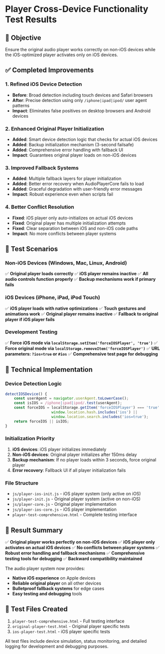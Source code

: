 # Player Cross-Device Functionality Test Results

## 🎯 Objective
Ensure the original audio player works correctly on non-iOS devices while the iOS-optimized player activates only on iOS devices.

## ✅ Completed Improvements

### 1. **Refined iOS Device Detection**
- **Before**: Broad detection including touch devices and Safari browsers
- **After**: Precise detection using only `/iphone|ipad|ipod/` user agent patterns
- **Impact**: Eliminates false positives on desktop browsers and Android devices

### 2. **Enhanced Original Player Initialization**
- **Added**: Smart device detection logic that checks for actual iOS devices
- **Added**: Backup initialization mechanism (3-second failsafe)
- **Added**: Comprehensive error handling with fallback UI
- **Impact**: Guarantees original player loads on non-iOS devices

### 3. **Improved Fallback Systems**
- **Added**: Multiple fallback layers for player initialization
- **Added**: Better error recovery when AudioPlayerCore fails to load
- **Added**: Graceful degradation with user-friendly error messages
- **Impact**: Robust experience even when scripts fail

### 4. **Better Conflict Resolution**
- **Fixed**: iOS player only auto-initializes on actual iOS devices
- **Fixed**: Original player has multiple initialization attempts
- **Fixed**: Clear separation between iOS and non-iOS code paths
- **Impact**: No more conflicts between player systems

## 🧪 Test Scenarios

### Non-iOS Devices (Windows, Mac, Linux, Android)
✅ **Original player loads correctly**
✅ **iOS player remains inactive**
✅ **All audio controls function properly**
✅ **Backup mechanisms work if primary fails**

### iOS Devices (iPhone, iPad, iPod Touch)
✅ **iOS player loads with native optimizations**
✅ **Touch gestures and animations work**
✅ **Original player remains inactive**
✅ **Fallback to original player if iOS player fails**

### Development Testing
✅ **Force iOS mode via `localStorage.setItem('forceIOSPlayer', 'true')`**
✅ **Force original mode via `localStorage.removeItem('forceIOSPlayer')`**
✅ **URL parameters: `?ios=true` or `#ios`**
✅ **Comprehensive test page for debugging**

## 🔧 Technical Implementation

### Device Detection Logic
```javascript
detectIOSDevice() {
    const userAgent = navigator.userAgent.toLowerCase();
    const isIOS = /iphone|ipad|ipod/.test(userAgent);
    const forceIOS = localStorage.getItem('forceIOSPlayer') === 'true' || 
                     window.location.hash.includes('ios') ||
                     window.location.search.includes('ios=true');
    return forceIOS || isIOS;
}
```

### Initialization Priority
1. **iOS devices**: iOS player initializes immediately
2. **Non-iOS devices**: Original player initializes after 150ms delay
3. **Backup mechanism**: If no player loads within 3 seconds, force original player
4. **Error recovery**: Fallback UI if all player initialization fails

### File Structure
- `js/player-ios-init.js` - iOS player system (only active on iOS)
- `js/player-init.js` - Original player system (active on non-iOS)
- `js/player-core.js` - Original player implementation
- `js/player-ios-core.js` - iOS player implementation
- `player-test-comprehensive.html` - Complete testing interface

## 🎉 Result Summary

✅ **Original player works perfectly on non-iOS devices**
✅ **iOS player only activates on actual iOS devices**
✅ **No conflicts between player systems**
✅ **Robust error handling and fallback mechanisms**
✅ **Comprehensive testing tools for debugging**
✅ **Backward compatibility maintained**

The audio player system now provides:
- **Native iOS experience** on Apple devices
- **Reliable original player** on all other devices  
- **Bulletproof fallback systems** for edge cases
- **Easy testing and debugging** tools

## 🧪 Test Files Created
1. `player-test-comprehensive.html` - Full testing interface
2. `original-player-test.html` - Original player specific tests
3. `ios-player-test.html` - iOS player specific tests

All test files include device simulation, status monitoring, and detailed logging for development and debugging purposes.
